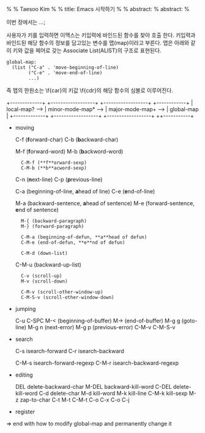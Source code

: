 %
% Taesoo Kim
%
% title: Emacs 시작하기
%
% abstract: 
% abstract: 
%

이번 장에서는 ...;

사용자가 키를 입력하면 이맥스는 키입력에 바인드된 함수를 찾아 호출 한다. 키입력과
바인드된 해당 함수의 정보를 담고있는 변수를 맵(map)이라고 부른다. 맵은 아래와
같이 키와 값을 페어로 갖는 Associate List(ALIST)의 구조로 표현된다.

    global-map:
      (list ("C-a" . 'move-beginning-of-line)
            ("C-e" . 'move-end-of-line)
            ...)

즉 맵의 한원소는 \f{car}의 키값 \f{cdr}의 해당 함수의 심볼로 이루어진다.

+-------------+  +------------------+  +------------------+  +------------+
| local-map? --> | minor-mode-map* --> | major-mode-map+ --> | global-map |
+-------------+  +------------------+  +------------------+  ++-----------+

- moving

	C-f (**f**orward-char)
	C-b (**b**ackward-char)

	M-f (**f**orward-word)
	M-b (**b**ackword-word)

        C-M-f (**f**orward-sexp)
        C-M-b (**b**acword-sexp)
    
	C-n (**n**ext-line)
	C-p (**p**revious-line)

	C-a (beginning-of-line, **a**head of line)
	C-e (**e**nd-of-line)

	M-a (backward-sentence, **a**head of sentence)
	M-e (forward-sentence, **e**nd of sentence)

        M-{ (backward-paragraph)
        M-} (forward-paragraph)
	
        C-M-a (beginning-of-defun, **a**head of defun)
        C-M-e (end-of-defun, **e**nd of defun)

        C-M-d (down-list)
	C-M-u (backward-up-list)
	
        C-v (scroll-up)
        M-v (scroll-down)

        C-M-v (scroll-other-window-up)
        C-M-S-v (scroll-other-window-down)
	
- jumping

    C-u C-SPC 
    M-< (beginning-of-buffer)
    M-> (end-of-buffer)
    M-g g (goto-line)
    M-g n (next-error)
    M-g p (previous-error)
    C-M-v
    C-M-S-v
    
- search

    C-s isearch-forward
    C-r isearch-backward

    C-M-s isearch-forward-regexp
    C-M-r isearch-backward-regexp
    
- editing

    DEL delete-backward-char
    M-DEL backward-kill-word
    C-DEL delete-kill-word
    C-d delete-char
    M-d kill-word
    M-k kill-line
    C-M-k kill-sexp
    M-z zap-to-char
    C-t 
    M-t 
    C-M-t
    C-o
    C-x C-o
    C-j
    
- register

=> end with how to modify global-map and permanently change it